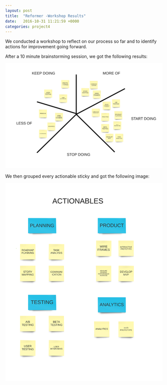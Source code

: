 ```yaml
---
layout: post
title:  "Reformer -Workshop Results"
date:   2016-10-31 11:21:59 +0000
categories: project4 
---
```


We conducted a workshop to reflect on our process so far and to identify actions for improvement going forward.


After a 10 minute brainstorming session, we got the following results:

![star](https://raw.githubusercontent.com/NOTHGroup/nothgroup.github.io/master/image/star.jpg)

We then grouped every actionable sticky and got the following image:

![actionables](https://raw.githubusercontent.com/NOTHGroup/nothgroup.github.io/master/image/actionables.jpg)
